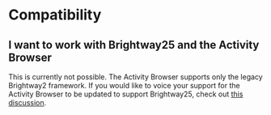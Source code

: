 # Compatibility

## I want to work with Brightway25 and the Activity Browser

This is currently not possible. The Activity Browser supports only the legacy Brightway2 framework. If you would like to voice your support for the Activity Browser to be updated to support Brightway25, check out [this discussion](https://github.com/LCA-ActivityBrowser/activity-browser/discussions/1174).
